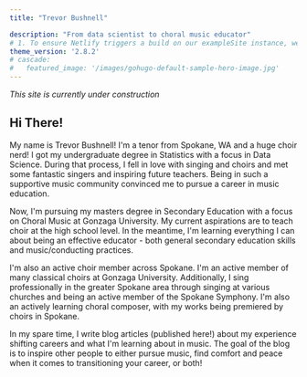 ```yaml
---
title: "Trevor Bushnell"

description: "From data scientist to choral music educator"
# 1. To ensure Netlify triggers a build on our exampleSite instance, we need to change a file in the exampleSite directory.
theme_version: '2.8.2'
# cascade:
#   featured_image: '/images/gohugo-default-sample-hero-image.jpg'
---
```


*This site is currently under construction*

## Hi There!

My name is Trevor Bushnell! I'm a tenor from Spokane, WA and a huge choir nerd! I got my undergraduate degree in Statistics with a focus in Data Science. During that process, I fell in love with singing and choirs and met some fantastic singers and inspiring future teachers. Being in such a supportive music community convinced me to pursue a career in music education. 

Now, I'm pursuing my masters degree in Secondary Education with a focus on Choral Music at Gonzaga University. My current aspirations are to teach choir at the high school level. In the meantime, I'm learning everything I can about being an effective educator - both general secondary education skills and music/conducting practices. 

I'm also an active choir member across Spokane. I'm an active member of many classical choirs at Gonzaga University. Additionally, I sing professionally in the greater Spokane area through singing at various churches and being an active member of the Spokane Symphony. I'm also an actively learning choral composer, with my works being premiered by choirs in Spokane.

In my spare time, I write blog articles (published here!) about my experience shifting careers and what I'm learning about in music. The goal of the blog is to inspire other people to either pursue music, find comfort and peace when it comes to transitioning your career, or both!

